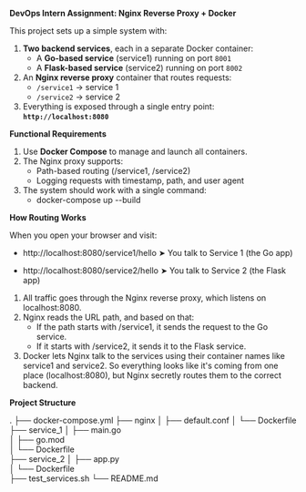 **DevOps Intern Assignment: Nginx Reverse Proxy + Docker**

This project sets up a simple system with:

1. **Two backend services**, each in a separate Docker container:
   - A **Go-based service** (service1) running on port `8001`
   - A **Flask-based service** (service2) running on port `8002`
2. An **Nginx reverse proxy** container that routes requests:
   - `/service1` → service 1
   - `/service2` → service 2
3. Everything is exposed through a single entry point:  
   **`http://localhost:8080`**


**Functional Requirements**

1. Use **Docker Compose** to manage and launch all containers.
2. The Nginx proxy supports:
   - Path-based routing (/service1, /service2)
   - Logging requests with timestamp, path, and user agent
3. The system should work with a single command:
   - docker-compose up --build


**How Routing Works**

When you open your browser and visit:
- http://localhost:8080/service1/hello
  ➤ You talk to Service 1 (the Go app)

- http://localhost:8080/service2/hello
  ➤ You talk to Service 2 (the Flask app)

1. All traffic goes through the Nginx reverse proxy, which listens on localhost:8080.
2. Nginx reads the URL path, and based on that:
   - If the path starts with /service1, it sends the request to the Go service.
   - If it starts with /service2, it sends it to the Flask service.
3. Docker lets Nginx talk to the services using their container names like service1 and service2. So everything looks like it's coming from one place (localhost:8080), but Nginx secretly routes them to the correct backend.


**Project Structure**

.
├── docker-compose.yml
├── nginx
│   ├── default.conf
│   └── Dockerfile          
├── service_1
│   ├── main.go          
│   ├── go.mod              
│   └── Dockerfile            
├── service_2
│   ├── app.py                
│   └── Dockerfile            
├── test_services.sh
└── README.md                
